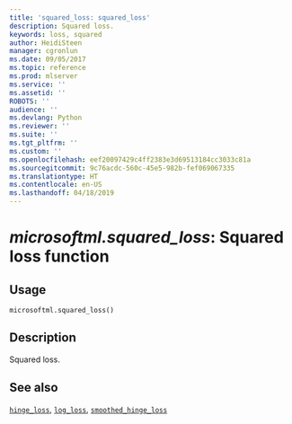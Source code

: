 ```yaml
---
title: 'squared_loss: squared_loss'
description: Squared loss.
keywords: loss, squared
author: HeidiSteen
manager: cgronlun
ms.date: 09/05/2017
ms.topic: reference
ms.prod: mlserver
ms.service: ''
ms.assetid: ''
ROBOTS: ''
audience: ''
ms.devlang: Python
ms.reviewer: ''
ms.suite: ''
ms.tgt_pltfrm: ''
ms.custom: ''
ms.openlocfilehash: eef20097429c4ff2383e3d69513184cc3033c81a
ms.sourcegitcommit: 9c76acdc-560c-45e5-982b-fef069067335
ms.translationtype: HT
ms.contentlocale: en-US
ms.lasthandoff: 04/18/2019
---
```

# <a name="microsoftmlsquaredloss-squared-loss-function"></a>*microsoftml.squared_loss*: Squared loss function





## <a name="usage"></a>Usage



```
microsoftml.squared_loss()
```





## <a name="description"></a>Description

Squared loss.


## <a name="see-also"></a>See also

[`hinge_loss`](hinge-loss.md), [`log_loss`](log-loss.md), [`smoothed_hinge_loss`](smoothed-hinge-loss.md)
